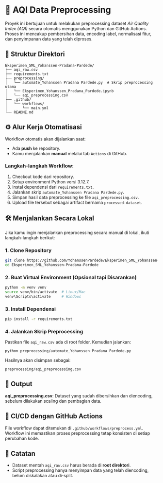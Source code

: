 # 🧪 AQI Data Preprocessing
Proyek ini bertujuan untuk melakukan preprocessing dataset *Air Quality Index (AQI)* secara otomatis menggunakan Python dan GitHub Actions. Proses ini mencakup pembersihan data, encoding label, normalisasi fitur, dan penyimpanan data yang telah diproses.

## 📁 Struktur Direktori
```
Eksperimen_SML_Yohanssen-Pradana-Pardede/
├── aqi_raw.csv 
├── requirements.txt             
├── preprocessing/
│   └── automate_Yohanssen Pradana Pardede.py  # Skrip preprocessing utama
│   └── Eksperimen_Yohanssen_Pradana_Pardede.ipynb
│   └── aqi_preprocessing.csv
├── .github/
│   └── workflows/
│       └── main.yml
└── README.md
```

## ⚙️ Alur Kerja Otomatisasi
Workflow otomatis akan dijalankan saat:
* Ada **push** ke repository.
* Kamu menjalankan **manual** melalui tab `Actions` di GitHub.

### Langkah-langkah Workflow:
1. Checkout kode dari repository.
2. Setup environment Python versi 3.12.7.
3. Instal dependensi dari `requirements.txt`.
4. Jalankan skrip `automate_Yohanssen Pradana Pardede.py`.
5. Simpan hasil data preprocessing ke file `aqi_preprocessing.csv`.
6. Upload file tersebut sebagai artifact bernama `processed-dataset`.

## 🛠️ Menjalankan Secara Lokal
Jika kamu ingin menjalankan preprocessing secara manual di lokal, ikuti langkah-langkah berikut:
### 1. Clone Repository
```bash
git clone https://github.com/YohanssenPardede/Eksperimen_SML_Yohanssen-Pradana-Pardede.git
cd Eksperimen_SML_Yohanssen-Pradana-Pardede
```

### 2. Buat Virtual Environment (Opsional tapi Disarankan)
```bash
python -m venv venv
source venv/bin/activate  # Linux/Mac
venv\Scripts\activate     # Windows
```

### 3. Install Dependensi
```bash
pip install -r requirements.txt
```

### 4. Jalankan Skrip Preprocessing
Pastikan file `aqi_raw.csv` ada di root folder. Kemudian jalankan:
```bash
python preprocessing/automate_Yohanssen Pradana Pardede.py
```

Hasilnya akan disimpan sebagai:
```
preprocessing/aqi_preprocessing.csv
```

## 🧾 Output
**aqi\_preprocessing.csv**: Dataset yang sudah dibersihkan dan diencoding, sebelum dilakukan scaling dan pembagian data.

## 🤖 CI/CD dengan GitHub Actions
File workflow dapat ditemukan di `.github/workflows/preprocess.yml`. Workflow ini memastikan proses preprocessing tetap konsisten di setiap perubahan kode.

## 📌 Catatan
* Dataset mentah `aqi_raw.csv` harus berada di **root direktori**.
* Script preprocessing hanya menyimpan data yang telah diencoding, belum diskalakan atau di-split.
